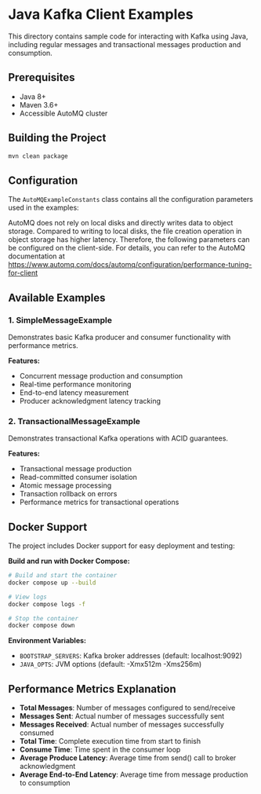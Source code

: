# Java Kafka Client Examples

This directory contains sample code for interacting with Kafka using Java, including regular messages and transactional messages production and consumption.

## Prerequisites

- Java 8+
- Maven 3.6+
- Accessible AutoMQ cluster

## Building the Project

```bash
mvn clean package
```

## Configuration

The `AutoMQExampleConstants` class contains all the configuration parameters used in the examples:

AutoMQ does not rely on local disks and directly writes data to object storage. Compared to writing to local disks, the file creation operation in object storage has higher latency. Therefore, the following parameters can be configured on the client-side. For details, you can refer to the AutoMQ documentation at https://www.automq.com/docs/automq/configuration/performance-tuning-for-client

## Available Examples

### 1. SimpleMessageExample

Demonstrates basic Kafka producer and consumer functionality with performance metrics.

**Features:**
- Concurrent message production and consumption
- Real-time performance monitoring
- End-to-end latency measurement
- Producer acknowledgment latency tracking

### 2. TransactionalMessageExample

Demonstrates transactional Kafka operations with ACID guarantees.

**Features:**
- Transactional message production
- Read-committed consumer isolation
- Atomic message processing
- Transaction rollback on errors
- Performance metrics for transactional operations

## Docker Support

The project includes Docker support for easy deployment and testing:

**Build and run with Docker Compose:**
```bash
# Build and start the container
docker compose up --build

# View logs
docker compose logs -f

# Stop the container
docker compose down
```

**Environment Variables:**
- `BOOTSTRAP_SERVERS`: Kafka broker addresses (default: localhost:9092)
- `JAVA_OPTS`: JVM options (default: -Xmx512m -Xms256m)

## Performance Metrics Explanation

- **Total Messages**: Number of messages configured to send/receive
- **Messages Sent**: Actual number of messages successfully sent
- **Messages Received**: Actual number of messages successfully consumed
- **Total Time**: Complete execution time from start to finish
- **Consume Time**: Time spent in the consumer loop
- **Average Produce Latency**: Average time from send() call to broker acknowledgment
- **Average End-to-End Latency**: Average time from message production to consumption

